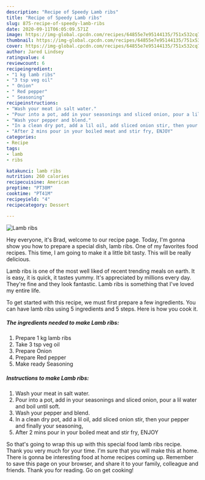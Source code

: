 ```yaml
---
description: "Recipe of Speedy Lamb ribs"
title: "Recipe of Speedy Lamb ribs"
slug: 875-recipe-of-speedy-lamb-ribs
date: 2020-09-11T06:05:09.571Z
image: https://img-global.cpcdn.com/recipes/64855e7e95144135/751x532cq70/lamb-ribs-recipe-main-photo.jpg
thumbnail: https://img-global.cpcdn.com/recipes/64855e7e95144135/751x532cq70/lamb-ribs-recipe-main-photo.jpg
cover: https://img-global.cpcdn.com/recipes/64855e7e95144135/751x532cq70/lamb-ribs-recipe-main-photo.jpg
author: Jared Lindsey
ratingvalue: 4
reviewcount: 6
recipeingredient:
- "1 kg lamb ribs"
- "3 tsp veg oil"
- " Onion"
- " Red pepper"
- " Seasoning"
recipeinstructions:
- "Wash your meat in salt water."
- "Pour into a pot, add in your seasonings and sliced onion, pour a lil water and boil until soft."
- "Wash your pepper and blend."
- "In a clean dry pot, add a lil oil, add sliced onion stir, then your pepper and finally your seasoning,"
- "After 2 mins pour in your boiled meat and stir fry, ENJOY"
categories:
- Recipe
tags:
- lamb
- ribs

katakunci: lamb ribs 
nutrition: 260 calories
recipecuisine: American
preptime: "PT30M"
cooktime: "PT41M"
recipeyield: "4"
recipecategory: Dessert

---
```



![Lamb ribs](https://img-global.cpcdn.com/recipes/64855e7e95144135/751x532cq70/lamb-ribs-recipe-main-photo.jpg)

Hey everyone, it's Brad, welcome to our recipe page. Today, I'm gonna show you how to prepare a special dish, lamb ribs. One of my favorites food recipes. This time, I am going to make it a little bit tasty. This will be really delicious.

Lamb ribs is one of the most well liked of recent trending meals on earth. It is easy, it is quick, it tastes yummy. It's appreciated by millions every day. They're fine and they look fantastic. Lamb ribs is something that I've loved my entire life.




To get started with this recipe, we must first prepare a few ingredients. You can have lamb ribs using 5 ingredients and 5 steps. Here is how you cook it.

<!--inarticleads1-->

##### The ingredients needed to make Lamb ribs:

1. Prepare 1 kg lamb ribs
1. Take 3 tsp veg oil
1. Prepare  Onion
1. Prepare  Red pepper
1. Make ready  Seasoning




<!--inarticleads2-->

##### Instructions to make Lamb ribs:

1. Wash your meat in salt water.
1. Pour into a pot, add in your seasonings and sliced onion, pour a lil water and boil until soft.
1. Wash your pepper and blend.
1. In a clean dry pot, add a lil oil, add sliced onion stir, then your pepper and finally your seasoning,
1. After 2 mins pour in your boiled meat and stir fry, ENJOY




So that's going to wrap this up with this special food lamb ribs recipe. Thank you very much for your time. I'm sure that you will make this at home. There is gonna be interesting food at home recipes coming up. Remember to save this page on your browser, and share it to your family, colleague and friends. Thank you for reading. Go on get cooking!

